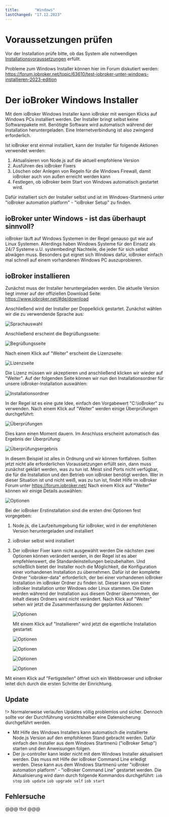 ```yaml
---
title:       "Windows"
lastChanged: "17.12.2023"
---
```


# Voraussetzungen prüfen

Vor der Installation prüfe bitte, ob das System alle notwendigen [Installationsvoraussetzungen](./requirements.md) erfüllt.

Probleme zum Windows Installer können hier im Forum diskutiert werden: https://forum.iobroker.net/topic/63610/test-iobroker-unter-windows-installieren-2023-edition





# Der ioBroker Windows Installer


Mit dem ioBroker Windows Installer kann ioBroker mit wenigen Klicks auf Windows PCs installiert werden. Der Installer bringt selbst keine Softwarepakete mit. Benötigte Software wird automatisch während der Installation heruntergeladen. Eine Internetverbindung ist also zwingend erforderlich.

Ist ioBroker erst einmal installiert, kann der Installer für folgende Aktionen verwendet werden:

1. Aktualisieren von Node.js auf die aktuell empfohlene Version
2. Ausführen des ioBroker Fixers
3. Löschen oder Anlegen von Regeln für die Windows Firewall, damit ioBroker auch von außen erreicht werden kann
4. Festlegen, ob ioBroker beim Start von Windows automatisch gestartet wird.

Dafür installiert sich der Installer selbst und ist im Windows-Startmenü unter "ioBroker automation platform" - "ioBroker Setup" zu finden.

## ioBroker unter Windows - ist das überhaupt sinnvoll?


ioBroker läuft auf Windows Systemen in der Regel genauso gut wie auf Linux Systemen. Allerdings haben Windows Systeme für den Einsatz als 24/7 Systeme u.U. systembedingt Nachteile, die jeder für sich selbst abwägen muss.
Besonders gut eignet sich Windows dafür, ioBroker einfach mal schnell auf einem vorhandenen Windows PC auszuprobieren.

## ioBroker installieren


Zunächst muss der Installer heruntergeladen werden. Die aktuelle Version liegt immer auf der offiziellen Download Seite: https://www.iobroker.net/#de/download

Anschließend wird der Installer per Doppelklick gestartet. Zunächst wählen wir die zu verwendende Sprache aus:

![Sprachauswahl](./media/windows/InstallWin_language.png 'Sprachauswahl')

Anschließend erscheint die Begrüßungsseite:

![Begrüßungsseite](./media/windows/InstallWin_welcome.png 'Begrüßungsseite')

Nach einem Klick auf "Weiter" erscheint die Lizenzseite:

![Lizenzseite](./media/windows/InstallWin_license.png 'Lizenzseite')

Die Lizenz müssen wir akzeptieren und anschließend klicken wir wieder auf "Weiter". Auf der folgenden Seite können wir nun den Installationsordner für unsere ioBroker-Installation auswählen:

![Installationsordner](./media/windows/InstallWin_folder.png 'Installationsordner')

In der Regel ist es eine gute Idee, einfach den Vorgabewert "C:\ioBroker" zu verwenden. Nach einem Klick auf "Weiter" werden einige Überprüfungen durchgeführt:

![Überprüfungen](./media/windows/InstallWin_check.png 'Überprüfungen')

Dies kann einen Moment dauern. Im Anschluss erscheint automatisch das Ergebnis der Überprüfung:

![Überprüfungsergebnis](./media/windows/InstallWin_checkresult.png 'Überprüfungsergebnis')

In diesem Beispiel ist alles in Ordnung und wir können fortfahren. Sollten jetzt nicht alle erforderlichen Voraussetzungen erfüllt sein, dann muss zunächst geklärt werden, was zu tun ist. Meist sind Ports nicht verfügbar, die für die Installation und den Betrieb von ioBroker benötigt werden. Wer in dieser Situation ist und nicht weiß, was zu tun ist, findet Hilfe im ioBroker Forum unter https://forum.iobroker.net/
Nach einem Klick auf "Weiter" können wir einige Details auswählen:

![Optionen](./media/windows/InstallWin_options.png 'Optionen')

Bei der ioBroker Erstinstallation sind die ersten drei Optionen fest vorgegeben:

1. Node.js, die Laufzeitumgebung für ioBroker, wird in der empfohlenen Version heruntergeladen und installiert
2. ioBroker selbst wird installiert
3. Der ioBroker Fixer kann nicht ausgewählt werden
   Die nächsten zwei Optionen können verändert werden, in der Regel ist es aber empfehlenswert, die Standardeinstellungen beizubehalten.
   Und schließlich bietet der Installer noch die Möglichkeit, die Konfiguration einer vorhandenen Installation zu übernehmen. Dafür ist der komplette Ordner "iobroker-data" erforderlich, der bei einer vorhandenen ioBroker Installation im ioBroker Ordner zu finden ist. Dieser kann von einer ioBroker Installation unter Windows oder Linux stammen. Die Daten werden während der Installation aus diesem Ordner übernommen, der Inhalt dieses Ordners wird nicht verändert.
   Nach Klick auf "Weiter" sehen wir jetzt die Zusammenfassung der geplanten Aktionen:

   ![Optionen](./media/windows/InstallWin_summary.png 'Optionen')

   Mit einem Klick auf "Installieren" wird jetzt die eigentliche Installation gestartet:

   ![Optionen](./media/windows/InstallWin_downloadnode.png 'Optionen')

   ![Optionen](./media/windows/InstallWin_installnode.png 'Optionen')

   ![Optionen](./media/windows/InstallWin_installiobroker.png 'Optionen')

   ![Optionen](./media/windows/InstallWin_finish.png 'Optionen')

Mit einem Klick auf "Fertigstellen" öffnet sich ein Webbrowser und ioBroker leitet dich durch die ersten Schritte der Einrichtung.


## Update

!> Normalerweise verlaufen Updates völlig problemlos und sicher. Dennoch sollte vor der Durchführung vorsichtshalber eine Datensicherung durchgeführt werden.

* Mit Hilfe des Windows Installers kann automatisch die installierte Node.js Version auf den empfohlenen Stand gebracht werden.
Dafür einfach den Installer aus dem Windows Startmenü ("ioBroker Setup") starten und den Anweisungen folgen.
* Der js-controller kann leider nicht mit dem Windows Installer aktualisiert werden. Das muss mit Hilfe der ioBroker Command Line erledigt werden. Diese kann aus dem Windows Startmenü unter "ioBroker automation platform" - "ioBroker Command Line" gestartet werden.
Die Aktualisierung wird dann durch folgende Kommandos durchgeführt:
``iob stop``
``iob update``
``iob upgrade self``
``iob start``


## Fehlersuche

@@@ tbd @@@
